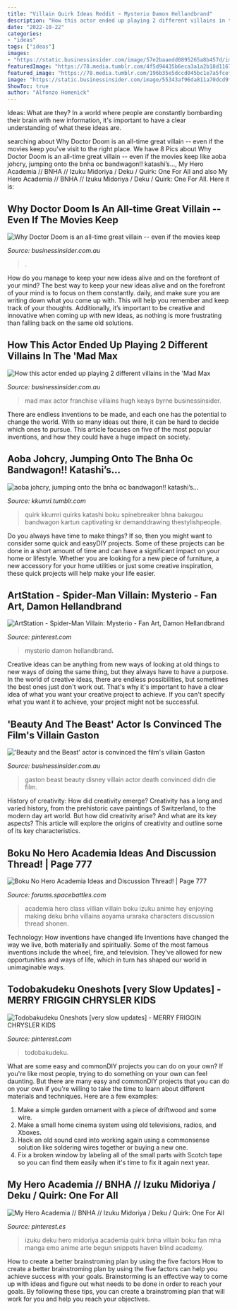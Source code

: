```yaml
---
title: "Villain Quirk Ideas Reddit ~ Mysterio Damon Hellandbrand"
description: "How this actor ended up playing 2 different villains in the &#039;mad max"
date: "2022-10-22"
categories:
- "ideas"
tags: ["ideas"]
images:
- "https://static.businessinsider.com/image/57e2baaedd0895265a8b457d/image.jpg"
featuredImage: "https://78.media.tumblr.com/4f5d94435b6eca3a1a2b18d116773400/tumblr_osq5tkcxBy1tw6vhxo1_1280.png"
featured_image: "https://78.media.tumblr.com/196b35e5dccd045bc1e7a5fcefca8b6d/tumblr_p7gekpOY2c1rfz040o4_1280.jpg"
image: "https://static.businessinsider.com/image/55343af96da811a70dcd9f23/image.jpg"
ShowToc: true
author: "Alfonzo Homenick"
---
```



Ideas: What are they?
In a world where people are constantly bombarding their brain with new information, it's important to have a clear understanding of what these ideas are.

	

		
searching about Why Doctor Doom is an all-time great villain -- even if the movies keep you've visit to the right place. We have 8 Pics about Why Doctor Doom is an all-time great villain -- even if the movies keep like aoba johcry, jumping onto the bnha oc bandwagon!! katashi’s..., My Hero Academia // BNHA // Izuku Midoriya / Deku / Quirk: One For All and also My Hero Academia // BNHA // Izuku Midoriya / Deku / Quirk: One For All. Here it is:
		
    
## Why Doctor Doom Is An All-time Great Villain -- Even If The Movies Keep

<img loading=lazy src="https://static.businessinsider.com/image/55343af96da811a70dcd9f23/image.jpg" onerror="this.onerror=null;this.src='https://tse3.mm.bing.net/th?id=OIP.L95BkFBkQfwQyWuCU4gt2gHaDH&amp;pid=15.1';" alt="Why Doctor Doom is an all-time great villain -- even if the movies keep">

_Source: businessinsider.com.au_

>. 

	

How do you manage to keep your new ideas alive and on the forefront of your mind?
The best way to keep your new ideas alive and on the forefront of your mind is to focus on them constantly. daily, and make sure you are writing down what you come up with. This will help you remember and keep track of your thoughts. Additionally, it’s important to be creative and innovative when coming up with new ideas, as nothing is more frustrating than falling back on the same old solutions.

    
## How This Actor Ended Up Playing 2 Different Villains In The &#039;Mad Max

<img loading=lazy src="http://static.businessinsider.com/image/5550ec6e69bedd415502b68d/image.jpg" onerror="this.onerror=null;this.src='https://tse3.mm.bing.net/th?id=OIP.WlK0QloNEmxz1rMdvj6a9AHaFj&amp;pid=15.1';" alt="How this actor ended up playing 2 different villains in the &#039;Mad Max">

_Source: businessinsider.com.au_

>mad max actor franchise villains hugh keays byrne businessinsider. 

	

There are endless inventions to be made, and each one has the potential to change the world. With so many ideas out there, it can be hard to decide which ones to pursue. This article focuses on five of the most popular inventions, and how they could have a huge impact on society.

    
## Aoba Johcry, Jumping Onto The Bnha Oc Bandwagon!! Katashi’s...

<img loading=lazy src="https://78.media.tumblr.com/4f5d94435b6eca3a1a2b18d116773400/tumblr_osq5tkcxBy1tw6vhxo1_1280.png" onerror="this.onerror=null;this.src='https://tse4.mm.bing.net/th?id=OIP.1h8ACwer7DP1tRxnc75GNAHaKM&amp;pid=15.1';" alt="aoba johcry, jumping onto the bnha oc bandwagon!! katashi’s...">

_Source: kkumri.tumblr.com_

>quirk kkumri quirks katashi boku spinebreaker bhna bakugou bandwagon kartun captivating kr demanddrawing thestylishpeople. 

	

Do you always have time to make things? If so, then you might want to consider some quick and easyDIY projects. Some of these projects can be done in a short amount of time and can have a significant impact on your home or lifestyle. Whether you are looking for a new piece of furniture, a new accessory for your home utilities or just some creative inspiration, these quick projects will help make your life easier.

    
## ArtStation - Spider-Man Villain: Mysterio - Fan Art, Damon Hellandbrand

<img loading=lazy src="https://i.pinimg.com/originals/7a/5d/a0/7a5da06ea5e474b43d64927fe07ecc66.jpg" onerror="this.onerror=null;this.src='https://tse4.mm.bing.net/th?id=OIP.ZtQC4G_Z3o8NzBAHlTFkkQHaJ4&amp;pid=15.1';" alt="ArtStation - Spider-Man Villain: Mysterio - Fan Art, Damon Hellandbrand">

_Source: pinterest.com_

>mysterio damon hellandbrand. 

	

Creative ideas can be anything from new ways of looking at old things to new ways of doing the same thing, but they always have to have a purpose. In the world of creative ideas, there are endless possibilities, but sometimes the best ones just don't work out. That's why it's important to have a clear idea of what you want your creative project to achieve. If you can't specify what you want it to achieve, your project might not be successful.

    
## &#039;Beauty And The Beast&#039; Actor Is Convinced The Film&#039;s Villain Gaston

<img loading=lazy src="https://static.businessinsider.com/image/57e2baaedd0895265a8b457d/image.jpg" onerror="this.onerror=null;this.src='https://tse2.mm.bing.net/th?id=OIP.6ZHt12FQr9aaMLOfFzzKmAHaEJ&amp;pid=15.1';" alt="&#039;Beauty and the Beast&#039; actor is convinced the film&#039;s villain Gaston">

_Source: businessinsider.com.au_

>gaston beast beauty disney villain actor death convinced didn die film. 

	

History of creativity: How did creativity emerge?
Creativity has a long and varied history, from the prehistoric cave paintings of Switzerland, to the modern day art world. But how did creativity arise? And what are its key aspects? This article will explore the origins of creativity and outline some of its key characteristics.

    
## Boku No Hero Academia Ideas And Discussion Thread! | Page 777

<img loading=lazy src="https://78.media.tumblr.com/196b35e5dccd045bc1e7a5fcefca8b6d/tumblr_p7gekpOY2c1rfz040o4_1280.jpg" onerror="this.onerror=null;this.src='https://tse2.mm.bing.net/th?id=OIP.D-07Dgmd4MWbCHbw0k296gHaEd&amp;pid=15.1';" alt="Boku No Hero Academia Ideas and Discussion Thread! | Page 777">

_Source: forums.spacebattles.com_

>academia hero class villian villain boku izuku anime hey enjoying making deku bnha villains aoyama uraraka characters discussion thread shonen. 

	

Technology: How inventions have changed life
Inventions have changed the way we live, both materially and spiritually. Some of the most famous inventions include the wheel, fire, and television. They've allowed for new opportunities and ways of life, which in turn has shaped our world in unimaginable ways.

    
## Todobakudeku Oneshots [very Slow Updates] - MERRY FRIGGIN CHRYSLER KIDS

<img loading=lazy src="https://i.pinimg.com/736x/27/c6/fc/27c6fc8ba902c4b4c7a32c4fa3a46aed.jpg" onerror="this.onerror=null;this.src='https://tse4.mm.bing.net/th?id=OIP.or8iQ-rNtCA719ReRCxfhQHaNK&amp;pid=15.1';" alt="Todobakudeku Oneshots [very slow updates] - MERRY FRIGGIN CHRYSLER KIDS">

_Source: pinterest.com_

>todobakudeku. 

	

What are some easy and commonDIY projects you can do on your own?
If you're like most people, trying to do something on your own can feel daunting. But there are many easy and commonDIY projects that you can do on your own if you're willing to take the time to learn about different materials and techniques. Here are a few examples:
1. Make a simple garden ornament with a piece of driftwood and some wire.
2. Make a small home cinema system using old televisions, radios, and Xboxes.
3. Hack an old sound card into working again using a commonsense solution like soldering wires together or buying a new one.
4. Fix a broken window by labeling all of the small parts with Scotch tape so you can find them easily when it's time to fix it again next year.

    
## My Hero Academia // BNHA // Izuku Midoriya / Deku / Quirk: One For All

<img loading=lazy src="https://i.pinimg.com/736x/49/a9/fe/49a9fe07bc2b4da8af6680933ad18944.jpg" onerror="this.onerror=null;this.src='https://tse1.mm.bing.net/th?id=OIP.UKNZOK4emQZ6agBaJhJfjgHaGD&amp;pid=15.1';" alt="My Hero Academia // BNHA // Izuku Midoriya / Deku / Quirk: One For All">

_Source: pinterest.es_

>izuku deku hero midoriya academia quirk bnha villain boku fan mha manga emo anime arte begun snippets haven blind academy. 

	

How to create a better brainstroming plan by using the five factors
How to create a better brainstroming plan by using the five factors can help you achieve success with your goals. Brainstorming is an effective way to come up with ideas and figure out what needs to be done in order to reach your goals. By following these tips, you can create a brainstroming plan that will work for you and help you reach your objectives.

